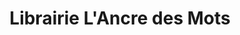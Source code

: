 ---
title: "Librairie L'Ancre des Mots"
url: /sable-sur-sarthe/librairie-lancre-des-mots/
shop: livres
---